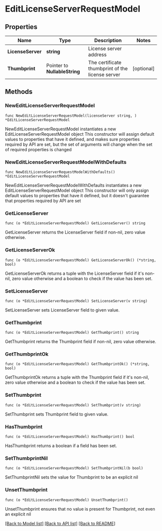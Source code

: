 # EditLicenseServerRequestModel

## Properties

Name | Type | Description | Notes
------------ | ------------- | ------------- | -------------
**LicenseServer** | **string** | License server address | 
**Thumbprint** | Pointer to **NullableString** | The certificate thumbprint of the license server | [optional] 

## Methods

### NewEditLicenseServerRequestModel

`func NewEditLicenseServerRequestModel(licenseServer string, ) *EditLicenseServerRequestModel`

NewEditLicenseServerRequestModel instantiates a new EditLicenseServerRequestModel object
This constructor will assign default values to properties that have it defined,
and makes sure properties required by API are set, but the set of arguments
will change when the set of required properties is changed

### NewEditLicenseServerRequestModelWithDefaults

`func NewEditLicenseServerRequestModelWithDefaults() *EditLicenseServerRequestModel`

NewEditLicenseServerRequestModelWithDefaults instantiates a new EditLicenseServerRequestModel object
This constructor will only assign default values to properties that have it defined,
but it doesn't guarantee that properties required by API are set

### GetLicenseServer

`func (o *EditLicenseServerRequestModel) GetLicenseServer() string`

GetLicenseServer returns the LicenseServer field if non-nil, zero value otherwise.

### GetLicenseServerOk

`func (o *EditLicenseServerRequestModel) GetLicenseServerOk() (*string, bool)`

GetLicenseServerOk returns a tuple with the LicenseServer field if it's non-nil, zero value otherwise
and a boolean to check if the value has been set.

### SetLicenseServer

`func (o *EditLicenseServerRequestModel) SetLicenseServer(v string)`

SetLicenseServer sets LicenseServer field to given value.


### GetThumbprint

`func (o *EditLicenseServerRequestModel) GetThumbprint() string`

GetThumbprint returns the Thumbprint field if non-nil, zero value otherwise.

### GetThumbprintOk

`func (o *EditLicenseServerRequestModel) GetThumbprintOk() (*string, bool)`

GetThumbprintOk returns a tuple with the Thumbprint field if it's non-nil, zero value otherwise
and a boolean to check if the value has been set.

### SetThumbprint

`func (o *EditLicenseServerRequestModel) SetThumbprint(v string)`

SetThumbprint sets Thumbprint field to given value.

### HasThumbprint

`func (o *EditLicenseServerRequestModel) HasThumbprint() bool`

HasThumbprint returns a boolean if a field has been set.

### SetThumbprintNil

`func (o *EditLicenseServerRequestModel) SetThumbprintNil(b bool)`

 SetThumbprintNil sets the value for Thumbprint to be an explicit nil

### UnsetThumbprint
`func (o *EditLicenseServerRequestModel) UnsetThumbprint()`

UnsetThumbprint ensures that no value is present for Thumbprint, not even an explicit nil

[[Back to Model list]](../README.md#documentation-for-models) [[Back to API list]](../README.md#documentation-for-api-endpoints) [[Back to README]](../README.md)


